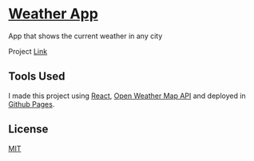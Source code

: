 # [Weather App](https://joshrazon.github.io/react-weather/)

App that shows the current weather in any city

Project [Link](https://joshrazon.github.io/react-weather/)

## Tools Used

I made this project using [React](https://reactjs.org/), [Open Weather Map API](https://openweathermap.org/) and
deployed in [Github Pages](https://greensock.com/).

## License
[MIT](https://choosealicense.com/licenses/mit/)
